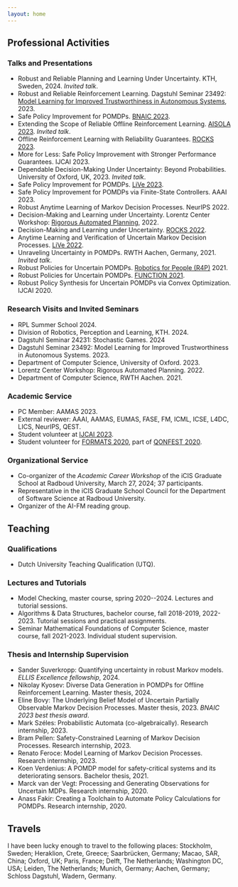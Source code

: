 ```yaml
---
layout: home
---
```




## Professional Activities 

### Talks and Presentations 
- Robust and Reliable Planning and Learning Under Uncertainty. KTH, Sweden, 2024. _Invited talk_.
- Robust and Reliable Reinforcement Learning. Dagstuhl Seminar 23492: [Model Learning for Improved Trustworthiness in Autonomous Systems](https://www.dagstuhl.de/en/seminars/seminar-calendar/seminar-details/23492), 2023.
- Safe Policy Improvement for POMDPs. [BNAIC 2023](https://bnaic2023.tudelft.nl/).
- Extending the Scope of Reliable Offline Reinforcement Learning. [AISOLA 2023](https://aisola.org/tracks/c2/monday/). _Invited talk_. 
- Offline Reinforcement Learning with Reliability Guarantees. [ROCKS 2023](https://www.modestchecker.net/rocks2023/).
- More for Less: Safe Policy Improvement with Stronger Performance Guarantees. IJCAI 2023.
- Dependable Decision-Making Under Uncertainty: Beyond Probabilities. University of Oxford, UK, 2023. _Invited talk_.
- Safe Policy Improvement for POMDPs. [LiVe 2023](https://www7.in.tum.de/~kretinsk/LiVe2023.html). 
- Safe Policy Improvement for POMDPs via Finite-State Controllers. AAAI 2023.
- Robust Anytime Learning of Markov Decision Processes. NeurIPS 2022.
- Decision-Making and Learning under Uncertainty. Lorentz Center Workshop: [Rigorous Automated Planning](https://www.lorentzcenter.nl/rigorous-automated-planning-2022.html), 2022. 
- Decision-Making and Learning under Uncertainty. [ROCKS 2022](https://www.modestchecker.net/rocks2022/). 
- Anytime Learning and Verification of Uncertain Markov Decision Processes. [LiVe 2022](https://www7.in.tum.de/~kretinsk/LiVe2022.html). 
- Unraveling Uncertainty in POMDPs. RWTH Aachen, Germany, 2021. _Invited talk_. 
- Robust Policies for Uncertain POMDPs. [Robotics for People (R4P)](https://sites.google.com/view/r4p2021/overview) 2021. 
- Robust Policies for Uncertain POMDPs. [FUNCTION 2021](https://function-2021.cs.ru.nl/).
- Robust Policy Synthesis for Uncertain POMDPs via Convex Optimization. IJCAI 2020.

### Research Visits and Invited Seminars
- RPL Summer School 2024.
- Division of Robotics, Perception and Learning, KTH. 2024.
- Dagstuhl Seminar 24231: Stochastic Games. 2024
- Dagstuhl Seminar 23492: Model Learning for Improved Trustworthiness in Autonomous Systems. 2023.
- Department of Computer Science, University of Oxford. 2023.
- Lorentz Center Workshop: Rigorous Automated Planning. 2022.
- Department of Computer Science, RWTH Aachen. 2021.

### Academic Service
- PC Member: AAMAS 2023.
- External reviewer: AAAI, AAMAS, EUMAS, FASE, FM, ICML, ICSE, L4DC, LICS, NeurIPS, QEST.
- Student volunteer at [IJCAI 2023](https://ijcai-23.org/).
- Student volunteer for [FORMATS 2020](https://formats-2020.cs.ru.nl/), part of [QONFEST 2020](https://qonfest2020.github.io/).

### Organizational Service
- Co-organizer of the _Academic Career Workshop_ of the iCIS Graduate School at Radboud University, March 27, 2024; 37 participants.
- Representative in the iCIS Graduate School Council for the Department of Software Science at Radboud University.
- Organizer of the AI-FM reading group.

## Teaching

### Qualifications
- Dutch University Teaching Qualification (UTQ).

### Lectures and Tutorials 
- Model Checking, master course, spring 2020--2024. Lectures and tutorial sessions.
- Algorithms & Data Structures, bachelor course, fall 2018-2019, 2022-2023. Tutorial sessions and practical assignments.
- Seminar Mathematical Foundations of Computer Science, master course, fall 2021-2023. Individual student supervision.

### Thesis and Internship Supervision
- Sander Suverkropp: Quantifying uncertainty in robust Markov models. _ELLIS Excellence fellowship_, 2024.
- Nikolay Kyosev: Diverse Data Generation in POMDPs for Offline Reinforcement Learning. Master thesis, 2024.
- Eline Bovy: The Underlying Belief Model of Uncertain Partially Observable Markov Decision Processes. Master thesis, 2023. _BNAIC 2023 best thesis award_.
- Mark Széles: Probabilistic Automata (co-algebraically). Research internship, 2023.
- Bram Pellen: Safety-Constrained Learning of Markov Decision Processes. Research internship, 2023.
- Renato Feroce: Model Learning of Markov Decision Processes. Research internship, 2023.
- Koen Verdenius: A POMDP model for safety-critical systems and its deteriorating sensors. Bachelor thesis, 2021.
- Marck van der Vegt: Processing and Generating Observations for Uncertain MDPs. Research internship, 2020.
- Anass Fakir: Creating a Toolchain to Automate Policy Calculations for POMDPs. Research internship, 2020.


## Travels 

I have been lucky enough to travel to the following places: Stockholm, Sweden; Heraklion, Crete, Greece; Saarbrücken, Germany; Macao, SAR, China; Oxford, UK; Paris, France; Delft, The Netherlands; Washington DC, USA; Leiden, The Netherlands; Munich, Germany; Aachen, Germany; Schloss Dagstuhl, Wadern, Germany. <br>




